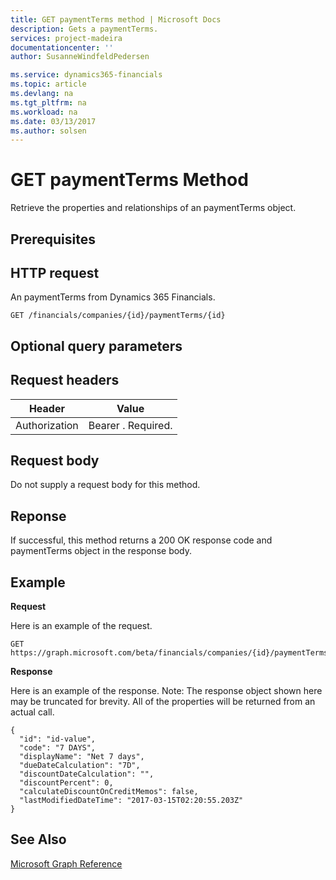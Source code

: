 ```yaml
---
title: GET paymentTerms method | Microsoft Docs
description: Gets a paymentTerms.
services: project-madeira
documentationcenter: ''
author: SusanneWindfeldPedersen

ms.service: dynamics365-financials
ms.topic: article
ms.devlang: na
ms.tgt_pltfrm: na
ms.workload: na
ms.date: 03/13/2017
ms.author: solsen
---
```


# GET paymentTerms Method

Retrieve the properties and relationships of an paymentTerms object.

## Prerequisites

## HTTP request

An paymentTerms from Dynamics 365 Financials.

```
GET /financials/companies/{id}/paymentTerms/{id}
```
## Optional query parameters

## Request headers

|Header|Value|
|------|-----|
|Authorization  |Bearer . Required. |

## Request body

Do not supply a request body for this method.

## Reponse

If successful, this method returns a 200 OK response code and paymentTerms object in the response body.

## Example

**Request**

Here is an example of the request.
```
GET https://graph.microsoft.com/beta/financials/companies/{id}/paymentTerms/{id}
```

**Response**

Here is an example of the response. Note: The response object shown here may be truncated for brevity. All of the properties will be returned from an actual call.

```
{
  "id": "id-value",
  "code": "7 DAYS",
  "displayName": "Net 7 days",
  "dueDateCalculation": "7D",
  "discountDateCalculation": "",
  "discountPercent": 0,
  "calculateDiscountOnCreditMemos": false,
  "lastModifiedDateTime": "2017-03-15T02:20:55.203Z"
}
```


## See Also
[Microsoft Graph Reference](graph-reference.md)  